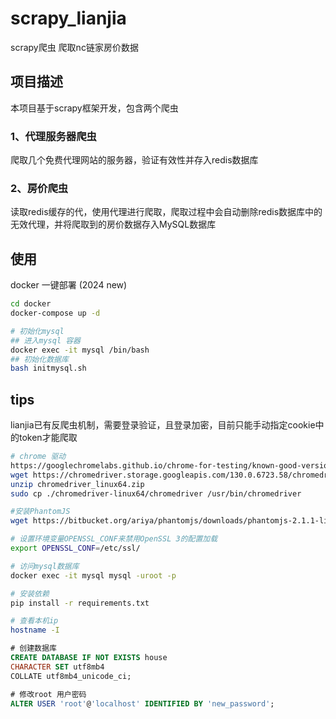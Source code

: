# scrapy_lianjia
scrapy爬虫 爬取nc链家房价数据

## 项目描述
本项目基于scrapy框架开发，包含两个爬虫
### 1、代理服务器爬虫
爬取几个免费代理网站的服务器，验证有效性并存入redis数据库
### 2、房价爬虫
读取redis缓存的代，使用代理进行爬取，爬取过程中会自动删除redis数据库中的无效代理，并将爬取到的房价数据存入MySQL数据库

## 使用
docker 一键部署 (2024 new)
``` sh
cd docker
docker-compose up -d

# 初始化mysql
## 进入mysql 容器
docker exec -it mysql /bin/bash
## 初始化数据库
bash initmysql.sh
```

## tips 
lianjia已有反爬虫机制，需要登录验证，且登录加密，目前只能手动指定cookie中的token才能爬取

```sh
# chrome 驱动
https://googlechromelabs.github.io/chrome-for-testing/known-good-versions-with-downloads.json
wget https://chromedriver.storage.googleapis.com/130.0.6723.58/chromedriver_linux64.zip
unzip chromedriver_linux64.zip
sudo cp ./chromedriver-linux64/chromedriver /usr/bin/chromedriver

#安装PhantomJS
wget https://bitbucket.org/ariya/phantomjs/downloads/phantomjs-2.1.1-linux-x86_64.tar.bz2

# 设置环境变量OPENSSL_CONF来禁用OpenSSL 3的配置加载
export OPENSSL_CONF=/etc/ssl/

# 访问mysql数据库
docker exec -it mysql mysql -uroot -p

# 安装依赖
pip install -r requirements.txt

# 查看本机ip
hostname -I
```

```sql
# 创建数据库
CREATE DATABASE IF NOT EXISTS house
CHARACTER SET utf8mb4
COLLATE utf8mb4_unicode_ci;

# 修改root 用户密码
ALTER USER 'root'@'localhost' IDENTIFIED BY 'new_password';
```

